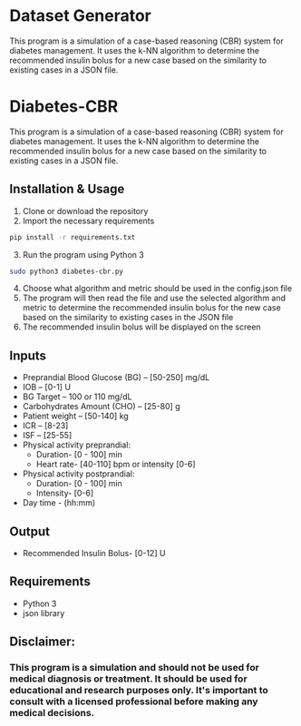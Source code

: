 # Dataset Generator

This program is a simulation of a case-based reasoning (CBR) system for diabetes management. It uses the k-NN algorithm to determine the recommended insulin bolus for a new case based on the similarity to existing cases in a JSON file.

# Diabetes-CBR

This program is a simulation of a case-based reasoning (CBR) system for diabetes management. It uses the k-NN algorithm to determine the recommended insulin bolus for a new case based on the similarity to existing cases in a JSON file.

## Installation & Usage
1. Clone or download the repository
2. Import the necessary requirements
```bash
pip install -r requirements.txt
```
3. Run the program using Python 3
```bash
sudo python3 diabetes-cbr.py 
```
4. Choose what algorithm and metric should be used in the config.json file
5. The program will then read the file and use the selected algorithm and metric to determine the recommended insulin bolus for the new case based on the similarity to existing cases in the JSON file
6. The recommended insulin bolus will be displayed on the screen

## Inputs

- Preprandial Blood Glucose (BG) – [50-250] mg/dL
- IOB – [0-1] U
- BG Target – 100 or 110 mg/dL
- Carbohydrates Amount (CHO) – [25-80] g
- Patient weight – [50-140] kg
- ICR – [8-23]
- ISF – [25-55]
- Physical activity preprandial:
  - Duration- [0 - 100] min
  - Heart rate- [40-110] bpm or intensity [0-6]
- Physical activity postprandial:
  - Duration- [0 - 100] min
  - Intensity- [0-6]
- Day time - (hh:mm)

## Output

- Recommended Insulin Bolus- [0-12] U

## Requirements
- Python 3
- json library


## Disclaimer: 
### This program is a simulation and should not be used for medical diagnosis or treatment. It should be used for educational and research purposes only. It's important to consult with a licensed professional before making any medical decisions.
